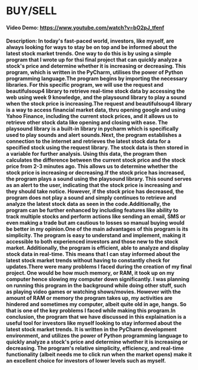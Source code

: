 # BUY/SELL
#### Video Demo:  https://www.youtube.com/watch?v=bO2pJ_tfenf
#### Description: In today's fast-paced world, investors, like myself, are always looking for ways to stay be on top and be informed about the latest stock market trends. One way to do this is by using a simple program that I wrote up for thsi final project that can quickly analyze a stock's price and determine whether it is increasing or decreasing. This program, which is written in the PyCharm, utilises the power of Python programming language.The program begins by importing the necessary libraries. For this specific program, we will use the request and beautifulsoup4 library to retrieve real-time stock data by accessing the web using week 9 knowledge, and the playsound library to play a sound when the stock price is increasing.The request and beautifulsoup4 library is a way to access financial market data, thru opening google and using Yahoo Finance, including the current stock prices, and it allows us to retrieve other stock data  like opening and closing with ease. The playsound library is a built-in library in pycharm which is specifically used to play sounds and alert sounds.Next, the program establishes a connection to the internet and retrieves the latest stock data for a specified stock using the request library. The stock data is then stored in a variable for further analysis. Using this data, the program then calculates the difference between the current stock price and the stock price from 2-3 minutes ago. This allows us to determine whether the stock price is increasing or decreasing.If the stock price has increased, the program plays a sound using the playsound library. This sound serves as an alert to the user, indicating that the stock price is increasing and they should take notice. However, if the stock price has decreased, the program does not play a sound and simply continues to retrieve and analyze the latest stock data as seen in the code.Additionally, the program can be further enhanced by including features like ability to track multiple stocks and perform actions like sending an email, SMS or even making a trade but am cautious to losses so manual buying would be better in my opinion.One of the main advantages of this program is its simplicity. The program is easy to understand and implement, making it accessible to both experienced investors and those new to the stock market. Additionally, the program is efficient, able to analyze and display stock data in real-time. This means that I can stay informed about the latest stock market trends without having to constantly check for updates.There were many problems I faced during the creation of my final project. One would be how much memory, or RAM, it took up on my computer hence slowing my computer down significantly. I was planning on running this program in the background while doing other stuff, such as playing video games or watching shows/movies. However with the amount of RAM or memory the program takes up, my activities are hindered and sometimes my computer, albeit quite old in age, hangs. So that is one of the key problems I faced while making this program.In conclusion, the program that we have discussed in this explaination is a useful tool for investors like myself looking to stay informed about the latest stock market trends. It is written in the PyCharm development environment, and utilizes the power of Python programming language to quickly analyze a stock's price and determine whether it is increasing or decreasing. The program's relative simplicity, efficiency, and real-time functionality (albeit needs me to click run when the market opens) make it an excellent choice for investors of lower levels such as myself.

